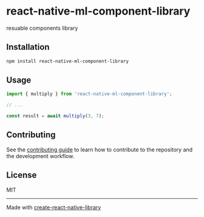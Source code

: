 # react-native-ml-component-library

resuable components library

## Installation

```sh
npm install react-native-ml-component-library
```

## Usage


```js
import { multiply } from 'react-native-ml-component-library';

// ...

const result = await multiply(3, 7);
```


## Contributing

See the [contributing guide](CONTRIBUTING.md) to learn how to contribute to the repository and the development workflow.

## License

MIT

---

Made with [create-react-native-library](https://github.com/callstack/react-native-builder-bob)
